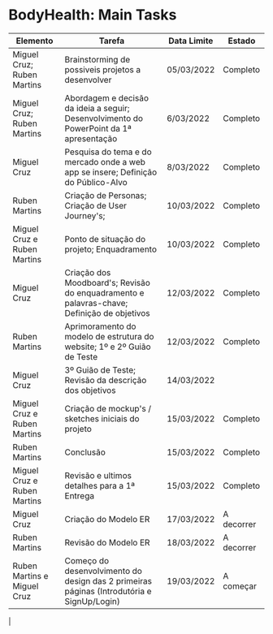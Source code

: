# BodyHealth: Main Tasks

|Elemento|Tarefa|Data Limite|Estado|
|---|---|---|---|
|Miguel Cruz; Ruben Martins| Brainstorming de possiveis projetos a desenvolver| 05/03/2022| Completo|
|Miguel Cruz; Ruben Martins| Abordagem e decisão da ideia a seguir; Desenvolvimento do PowerPoint da 1ª apresentação | 6/03/2022 | Completo |
|Miguel Cruz| Pesquisa do tema e do mercado onde a web app se insere; Definição do Público-Alvo | 8/03/2022 | Completo |
|Ruben Martins| Criação de Personas; Criação de User Journey's; | 10/03/2022| Completo |
|Miguel Cruz e Ruben Martins| Ponto de situação do projeto; Enquadramento | 10/03/2022 | Completo |
|Miguel Cruz | Criação dos Moodboard's; Revisão do enquadramento e palavras-chave; Definição de objetivos| 12/03/2022 | Completo |
|Ruben Martins| Aprimoramento do modelo de estrutura do website; 1º e 2º Guião de Teste| 12/03/2022 | Completo |
|Miguel Cruz | 3º Guião de Teste; Revisão da descrição dos objetivos | 14/03/2022 |
|Miguel Cruz e Ruben Martins | Criação de mockup's / sketches iniciais do projeto | 15/03/2022 | Completo |
|Ruben Martins| Conclusão | 15/03/2022 | Completo |
|Miguel Cruz e Ruben Martins | Revisão e ultimos detalhes para a 1ª Entrega | 15/03/2022 | Completo |
|Miguel Cruz| Criação do Modelo ER | 17/03/2022 | A decorrer |
|Ruben Martins| Revisão do Modelo ER | 18/03/2022 | A decorrer
|Ruben Martins e Miguel Cruz| Começo do desenvolvimento do design das 2 primeiras páginas (Introdutória e SignUp/Login) | 19/03/2022 | A começar
|







